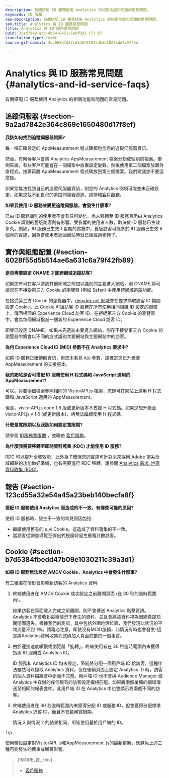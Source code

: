 ```yaml
---
description: 有關搭配 ID 服務使用 Analytics 的相關功能和問題的常見問題。
keywords: ID 服務
seo-description: 有關搭配 ID 服務使用 Analytics 的相關功能和問題的常見問題。
seo-title: Analytics 與 ID 服務常見問題
title: Analytics 與 ID 服務常見問題
uuid: 35ed79a9-ecc-4b54-8451-606f091 c73 b7
translation-type: tm+mt
source-git-commit: 4dc668afd37cd1d6f9104adb1b102f1dd4c5746e

---
```



# Analytics 與 ID 服務常見問題{#analytics-and-id-service-faqs}

有關搭配 ID 服務使用 Analytics 的相關功能和問題的常見問題。

## 追蹤伺服器 {#section-9a2ad7842e364c869e1650480d17f8ef}

**我該如何找到追蹤伺服器資訊?**

每一條正確設定的 AppMeasurement 程式碼都包含您的追蹤伺服器資訊。

然而，有時候客戶會將 Analytics AppMeasurement 檔案分割成個別的檔案。舉例來說，有些客戶可能會在一個檔案中放置設定變數，然後使用第二個檔案放置外掛程式，接著再將 AppMeasurement 程式碼放到第三個檔案。我們建議您不要這麼做。

如果您無法找到自己的追蹤伺服器資訊，則您的 Analytics 例項可能並未正確設定。如果您找不到自己的追蹤伺服器資訊，請聯絡[客戶服務](https://helpx.adobe.com/marketing-cloud/contact-support.html)。

**如果我使用 ID 服務並變更追蹤伺服器，會發生什麼事?**

已由 ID 服務識別的使用者不會有任何變化。尚未移轉至 ID 服務且仍由 Analytics Cookie 識別的舊版訪客則有影響。受影響的使用者人數，取決於 ID 服務已生效多久。例如，ID 服務已生效 1 星期的實施中，舊版訪客可能多於 ID 服務已生效 6 個月的實施，因為當使用者返回網站時就已經經過移轉了。

## 實作與組態配置 {#section-6028f55d5b514ae6a631c6a79f42fb89}

**是否需要設定 CNAME 才能跨網域追蹤訪客?**

如果您有可在客戶造訪其他網域之前加以識別的主要進入網站，則 CNAME 將可讓您在不接受第三方 Cookie 的瀏覽器 (例如 Safari) 中使用跨網域追蹤功能。

在接受第三方 Cookie 的瀏覽器中，[demdex.net 網域](https://marketing.adobe.com/resources/help/en_US/aam/demdex-calls.html)會在要求擷取訪客 ID 期間設定 Cookie。此 Cookie 可讓訪客 ID 服務在所有使用相同組織 ID 設定的網域上，傳回相同的 Experience Cloud 訪客 ID。在拒絕第三方 Cookie 的瀏覽器中，會為每個網域指派一個新的 Experience Cloud 訪客 ID。

即使已設定 CNAME，如果未先造訪主要進入網站，則在不接受第三方 Cookie 的瀏覽器中將會以不同的方式識別次要網站與主要網站中的訪客。

**為何 Experience Cloud ID (MID) 參數不在 Analytics 要求中?**

如果 ID 服務正確傳回資訊，但您未看見 `MID` 參數，請確定您已升級至 AppMeasurement 的支援版本。

**我的網站是否可搭配 ID 服務使用 H 程式碼和 JavaScript 適用的 AppMeasurement?**

可以。只要兩個檔案參照相同的 VisitorAPI.js 檔案，您即可在網站上混用 H 程式碼和 JavaScript 適用的 AppMeasurement。

但是，visitorAPI.js code 1.6 版或更新版本不支援 H 程式碼。如果您想升級至 visitorAPI.js v 1.6 (或更新版本)，將無法繼續使用 H 程式碼。

**什麼是寬限期以及我該如何設定寬限期?**

請參閱 [ID服務寬限期](../mcvid-reference/mcvid-analytics-reference/mcvid-grace-period.md) ，並聯絡 [客戶服務](https://helpx.adobe.com/marketing-cloud/contact-support.html)。

**為什麼我需要移轉至即時資料蒐集 (RDC) 才能使用 ID 服務?**

RDC 可以提升全域效能，此外為了確保您的實施可針對未來採用 Adobe 頂尖全域網路的功能做好準備，也有需要進行 RDC 移轉。請參閱 [Analytics 需求: 地區資料收集 (RDC)](../mcvid-reference/mcvid-requirements.md#section-7d04bb013bc84a25bae3b148bc0ca25f)。

## 報告 {#section-123cd55a32e54a45a23beb140becfa8f}

**搭配 ID 服務使用 Analytics 而造成的不一致，有哪些可能的原因?**

使用 ID 服務時，發生不一致的常見原因包括:

* 繼續使用舊有的 s_vi Cookie。這造成了資料蒐集的不一致。
* 當訪客從調查導覽至彈出式視窗時發生重複計數訪客。

## Cookie {#section-b7d5384fbedd47b09e1030211c39a3d1}

**如果 ID 服務無法設定 AMCV Cookie，Analytics 中會發生什麼事?**

有三種潛在情形會影響新訪客的 Analytics 資料:

1. 終端使用者在 AMCV Cookie 成功設定之前離開頁面 (在 30 秒的逾時範圍內)。

   如果訪客在頁面載入完成之前離開，則不會傳送 Analytics 點擊資訊。Analytics 不會收到這種情況下產生的資料，並且會將該資料視為因網頁提前關閉而遺失。根據我們的測試，其中包括外圍地理位置，我們發現此狀況的平均流量不到 1％。請務必注意，即使沒有MCID服務，此情況有時也會發生-這是將Analytics資料收集程式碼加入頁面底部的一個事實。

1. 由於連接速度緩慢或瀏覽器「旋轉」，終端使用者在 30 秒逾時範圍內未獲得指派 ID 服務或 Analytics ID。

   ID 服務和 Analytics ID 均未設定，系統將分配一個用戶端 ID 給訪客。這種作法雖然可以擷取 Analytics 資料，但在後續頁面上設定 Analytics ID 時，訪客的個人資料檔將會中斷而不完整。用戶端 ID 也不會與 Audience Manager 或 Analytics 中存儲的任何現有的訪客設定檔相匹配。如果將兩個單獨的網域傳送至相同的報表套件，此用戶端 ID 在 Analytics 中也會顯示為兩個不同的訪客。

1. 終端使用者在 30 秒逾時範圍內未獲得分配 ID 或服務 ID，但會獲得分配標準 Analytics 追蹤 ID，而且不會啟用寬限期。

   情況 3 與情況 2 的結果相同，即皆使用基於用戶端的 ID。

>[!TIP]
>
>使用預設設定對VisitorAPI. js和AppMeasurement. js的最新更新，應避免上述三種可能發生的嚴重或顯著影響。

>[!MORE_贊_ this]
>
>* [客戶服務](https://helpx.adobe.com/marketing-cloud/contact-support.html)

